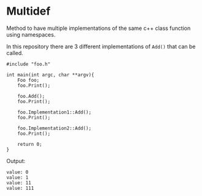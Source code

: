 # Multidef

Method to have multiple implementations of the same c++ class function using namespaces.

In this repository there are 3 different implementations of ```Add()``` that can be called.

```
#include "foo.h"

int main(int argc, char **argv){
    Foo foo;
    foo.Print();

    foo.Add();
    foo.Print();

    foo.Implementation1::Add();
    foo.Print();

    foo.Implementation2::Add();
    foo.Print();

    return 0;
}
```

Output:

    value: 0
    value: 1
    value: 11
    value: 111

